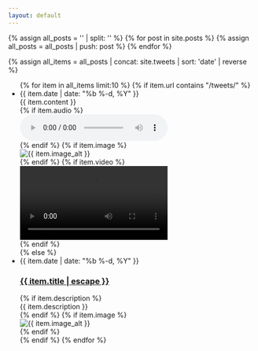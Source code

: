```yaml
---
layout: default
---
```


{% assign all_posts = '' | split: '' %}
{% for post in site.posts %}
  {% assign all_posts = all_posts | push: post %}
{% endfor %}

{% assign all_items = all_posts | concat: site.tweets | sort: 'date' | reverse %}

<ul class="post-list">
  {% for item in all_items limit:10 %}
    {% if item.url contains "/tweets/" %}
      <!-- Tweet item -->
      <li class="tweet-item">
        <div class="tweet-date">{{ item.date | date: "%b %-d, %Y" }}</div>
        <div class="tweet-content">{{ item.content }}</div>
        {% if item.audio %}
          <div class="tweet-media">
            <audio controls src="{{ item.audio }}"></audio>
          </div>
        {% endif %}
        {% if item.image %}
          <div class="tweet-media">
            <img src="{{ item.image }}" alt="{{ item.image_alt }}">
          </div>
        {% endif %}
        {% if item.video %}
          <div class="tweet-media">
            <video controls src="{{ item.video }}"></video>
          </div>
        {% endif %}
      </li>
    {% else %}
      <!-- Post item -->
      <li class="tweet-item">
        <div class="tweet-date">{{ item.date | date: "%b %-d, %Y" }}</div>
        <h3>
          <a class="post-link" href="{{ item.url | relative_url }}">
            {{ item.title | escape }}
          </a>
        </h3>
        {% if item.description %}
          <div class="tweet-content">{{ item.description }}</div>
        {% endif %}
        {% if item.image %}
          <div class="tweet-media">
            <img src="{{ item.image }}" alt="{{ item.image_alt }}">
          </div>
        {% endif %}
      </li>
    {% endif %}
  {% endfor %}
</ul>